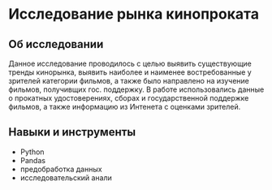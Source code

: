 # Исследование рынка кинопроката

## Об исследовании 
 Данное исследование проводилось с целью выявить существующие тренды кинорынка, выявить наиболее и наименее востребованные у зрителей категории фильмов, а также было направлено на изучение фильмов, получивщих гос. поддержку. В работе использовались данные о прокатных удостоверениях, сборах и государственной поддержке фильмов, а также информацию из Интенета с оценками зрителей.

## Навыки и инструменты
- Python
- Pandas
- предобработка данных
- исследовательский анали
